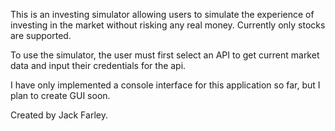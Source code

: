 This is an investing simulator allowing users to simulate the experience of investing 
in the market without risking any real money. Currently only stocks are supported.

To use the simulator, the user must first select an API to get current market data and
input their credentials for the api.

I have only implemented a console interface for this application so far, but I plan
to create GUI soon.

Created by Jack Farley.
